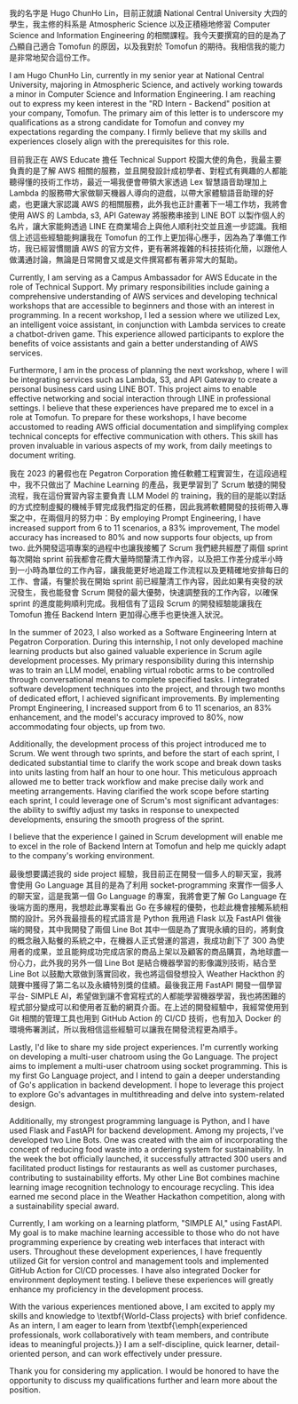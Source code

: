 我的名字是 Hugo ChunHo Lin，目前正就讀 National Central University 大四的學生，我主修的科系是 Atmospheric Science 以及正積極地修習 Computer Science and Information Engineering 的相關課程。我今天要撰寫的目的是為了凸顯自己適合 Tomofun 的原因，以及我對於 Tomofun 的期待。我相信我的能力是非常地契合這份工作。

I am Hugo ChunHo Lin, currently in my senior year at National Central University, majoring in Atmospheric Science, and actively working towards a minor in Computer Science and Information Engineering. I am reaching out to express my keen interest in the "RD Intern - Backend" position at your company, Tomofun. The primary aim of this letter is to underscore my qualifications as a strong candidate for Tomofun and convey my expectations regarding the company. I firmly believe that my skills and experiences closely align with the prerequisites for this role.

目前我正在 AWS Educate 擔任 Technical Support 校園大使的角色，我最主要負責的是了解 AWS 相關的服務，並且開發設計成初學者、對程式有興趣的人都能聽得懂的技術工作坊，最近一場我便會帶領大家透過 Lex 智慧語音助理加上 Lambda 的服務帶大家做聊天機器人導向的遊戲，以帶大家體驗語音助理的好處，也更讓大家認識 AWS 的相關服務，此外我也正計畫著下一場工作坊，我將會使用 AWS 的 Lambda, s3, API Gateway 將服務串接到 LINE BOT 以製作個人的名片，讓大家能夠透過 LINE 在商業場合上與他人順利社交並且進一步認識。我相信上述這些經驗能夠讓我在 Tomofun 的工作上更加得心應手，因為為了準備工作坊，我已經習慣閱讀 AWS 的官方文件，更有著將複雜的科技技術化簡，以跟他人做溝通討論，無論是日常開會又或是文件撰寫都有著非常大的幫助。

Currently, I am serving as a Campus Ambassador for AWS Educate in the role of Technical Support. My primary responsibilities include gaining a comprehensive understanding of AWS services and developing technical workshops that are accessible to beginners and those with an interest in programming. In a recent workshop, I led a session where we utilized Lex, an intelligent voice assistant, in conjunction with Lambda services to create a chatbot-driven game. This experience allowed participants to explore the benefits of voice assistants and gain a better understanding of AWS services.

Furthermore, I am in the process of planning the next workshop, where I will be integrating services such as Lambda, S3, and API Gateway to create a personal business card using LINE BOT. This project aims to enable effective networking and social interaction through LINE in professional settings. I believe that these experiences have prepared me to excel in a role at Tomofun. To prepare for these workshops, I have become accustomed to reading AWS official documentation and simplifying complex technical concepts for effective communication with others. This skill has proven invaluable in various aspects of my work, from daily meetings to document writing.

我在 2023 的暑假也在 Pegatron Corporation 擔任軟體工程實習生，在這段過程中，我不只做出了 Machine Learning 的產品，我更學習到了 Scrum 敏捷的開發流程，我在這份實習內容主要負責 LLM Model 的 training，我的目的是能以對話的方式控制虛擬的機械手臂完成我們指定的任務，因此我將軟體開發的技術帶入專案之中，在兩個月的努力中：By employing Prompt Engineering, I have increased support from 6 to 11 scenarios, a 83% improvement, The model accuracy has increased to 80% and now supports four objects, up from two. 此外開發這項專案的過程中也讓我接觸了 Scrum 我們總共經歷了兩個 sprint 每次開始 sprint 前我都會花費大量時間釐清工作內容，以及把工作差分成半小時到一小時為單位的工作內容，讓我能更好地追蹤工作流程以及更精確地安排每日的工作、會議，有鑒於我在開始 sprint 前已經釐清工作內容，因此如果有突發的狀況發生，我也能發會 Scrum 開發的最大優勢，快速調整我的工作內容，以確保 sprint 的進度能夠順利完成。我相信有了這段 Scrum 的開發經驗能讓我在 Tomofun 擔任 Backend Intern 更加得心應手也更快進入狀況。

In the summer of 2023, I also worked as a Software Engineering Intern at Pegatron Corporation. During this internship, I not only developed machine learning products but also gained valuable experience in Scrum agile development processes. My primary responsibility during this internship was to train an LLM model, enabling virtual robotic arms to be controlled through conversational means to complete specified tasks. I integrated software development techniques into the project, and through two months of dedicated effort, I achieved significant improvements. By implementing Prompt Engineering, I increased support from 6 to 11 scenarios, an 83% enhancement, and the model's accuracy improved to 80%, now accommodating four objects, up from two.

Additionally, the development process of this project introduced me to Scrum. We went through two sprints, and before the start of each sprint, I dedicated substantial time to clarify the work scope and break down tasks into units lasting from half an hour to one hour. This meticulous approach allowed me to better track workflow and make precise daily work and meeting arrangements. Having clarified the work scope before starting each sprint, I could leverage one of Scrum's most significant advantages: the ability to swiftly adjust my tasks in response to unexpected developments, ensuring the smooth progress of the sprint.

I believe that the experience I gained in Scrum development will enable me to excel in the role of Backend Intern at Tomofun and help me quickly adapt to the company's working environment.

最後想要講述我的 side project 經驗，我目前正在開發一個多人的聊天室，我將會使用 Go Language 其目的是為了利用 socket-programming 來實作一個多人的聊天室，這是我第一個 Go Language 的專案，我將會更了解 Go Language 在後端方面的應用，我想趁此專案看出 Go 在多線程的優勢，也趁此機會接觸系統相關的設計。另外我最擅長的程式語言是 Python 我用過 Flask 以及 FastAPI 做後端的開發，其中我開發了兩個 Line Bot 其中一個是為了實現永續的目的，將剩食的概念融入點餐的系統之中，在機器人正式營運的當週，我成功創下了 300 為使用者的成果，並且能夠成功完成店家的商品上架以及顧客的商品購買，為地球盡一份心力，此外我的另外一個 Line Bot 是結合機器學習的影像識別技術，結合至 Line Bot 以鼓勵大眾做到落實回收，我也將這個發想投入 Weather Hackthon 的競賽中獲得了第二名以及永續特別獎的佳績。最後我正用 FastAPI 開發一個學習平台- SIMPLE AI，希望做到讓不會寫程式的人都能學習機器學習，我也將困難的程式部分變成可以和使用者互動的網頁介面。在上述的開發經驗中，我經常使用到 Git 相關的管理工具也用到 GitHub Action 的 CI/CD 技術，也有加入 Docker 的環境佈署測試，所以我相信這些經驗可以讓我在開發流程更為順手。

Lastly, I'd like to share my side project experiences. I'm currently working on developing a multi-user chatroom using the Go Language. The project aims to implement a multi-user chatroom using socket programming. This is my first Go Language project, and I intend to gain a deeper understanding of Go's application in backend development. I hope to leverage this project to explore Go's advantages in multithreading and delve into system-related design.

Additionally, my strongest programming language is Python, and I have used Flask and FastAPI for backend development. Among my projects, I've developed two Line Bots. One was created with the aim of incorporating the concept of reducing food waste into a ordering system for sustainability. In the week the bot officially launched, it successfully attracted 300 users and facilitated product listings for restaurants as well as customer purchases, contributing to sustainability efforts. My other Line Bot combines machine learning image recognition technology to encourage recycling. This idea earned me second place in the Weather Hackathon competition, along with a sustainability special award.

Currently, I am working on a learning platform, "SIMPLE AI," using FastAPI. My goal is to make machine learning accessible to those who do not have programming experience by creating web interfaces that interact with users. Throughout these development experiences, I have frequently utilized Git for version control and management tools and implemented GitHub Action for CI/CD processes. I have also integrated Docker for environment deployment testing. I believe these experiences will greatly enhance my proficiency in the development process.

With the various experiences mentioned above, I am excited to apply my skills and knowledge to \textbf{World-Class projects} with brief confidence. As an intern, I am eager to learn from \textbf{\emph{experienced professionals, work collaboratively with team members, and contribute ideas to meaningful projects.}} I am a self-discipline, quick learner, detail-oriented person, and can work effectively under pressure.

Thank you for considering my application. I would be honored to have the opportunity to discuss my qualifications further and learn more about the position.
